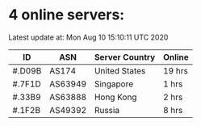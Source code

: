 # 4 online servers:

Latest update at: Mon Aug 10 15:10:11 UTC 2020

| ID | ASN | Server Country | Online |
| -- | --- | -------------- | ------ |
| #.D09B | AS174 | United States | 19 hrs |
| #.7F1D | AS63949 | Singapore | 1 hrs |
| #.33B9 | AS63888 | Hong Kong | 2 hrs |
| #.1F2B | AS49392 | Russia | 8 hrs |

